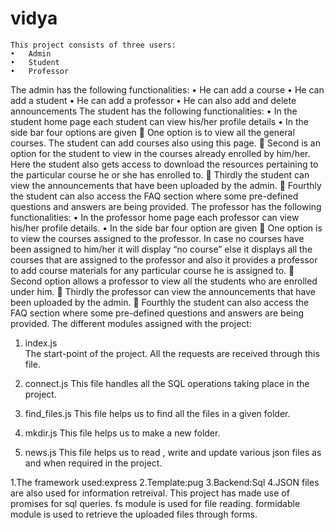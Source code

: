 # vidya
```
This project consists of three users:
•	Admin
•	Student
•	Professor
```
The admin has the following functionalities:
•	He can add a course
•	He can add a student
•	He can add a professor
•	He can also add and delete announcements
The student has the following functionalities:
•	In the student home page each student can view his/her profile details
•	In the side bar four options are given
	One option is to view all the general courses. The student can add courses also using this page.
	Second is an option for the student to view in the courses already enrolled by him/her. Here the student also gets access to download the resources pertaining to the particular course he or she has enrolled to.
	Thirdly the student can view the announcements that have been uploaded by the admin.
	Fourthly the student can also access the FAQ section where some pre-defined questions and answers are being provided.
The professor has the following functionalities:
•	In the professor home page each professor can view his/her profile details.
•	In the side bar four option are given
	One option is to view the courses assigned to the professor. In case no courses have been assigned to him/her it will display “no course” else it displays all the courses that are assigned to the professor and also it provides a professor to add course materials for any particular course he is assigned to.
	Second option allows a professor to view all the students who are enrolled under him.
	 Thirdly the professor can view the announcements that have been uploaded by the admin.
	Fourthly the student can also access the FAQ section where some pre-defined questions and answers are being provided.
The different modules assigned with the project:
1.	index.js		
The start-point of the project. All the requests are received through this file.

2.	connect.js
This file handles all the SQL operations taking place in the project.
3.	find_files.js
This file helps us to find all the files in a given folder.
4.	mkdir.js
This file helps us to make a new folder.
5.	news.js
This file helps us to read , write and update various json files as and when required in the project.



1.The framework used:express
2.Template:pug
3.Backend:Sql
4.JSON files are also used for information retreival.
This project has made use of promises for sql queries.
fs module is used for file reading.
formidable module is used to retrieve the uploaded files through forms.
